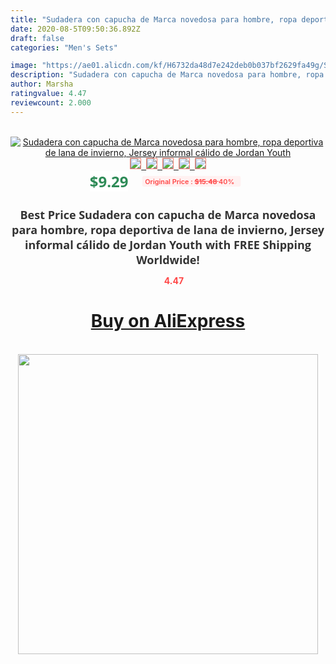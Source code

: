 ```yaml
---
title: "Sudadera con capucha de Marca novedosa para hombre, ropa deportiva de lana de invierno, Jersey informal cálido de Jordan Youth"
date: 2020-08-5T09:50:36.892Z
draft: false
categories: "Men's Sets"

image: "https://ae01.alicdn.com/kf/H6732da48d7e242deb0b037bf2629fa49g/Sudadera-con-capucha-de-Marca-novedosa-para-hombre-ropa-deportiva-de-lana-de-invierno-Jersey-informal.jpg"
description: "Sudadera con capucha de Marca novedosa para hombre, ropa deportiva de lana de invierno, Jersey informal cálido de Jordan Youth"
author: Marsha
ratingvalue: 4.47
reviewcount: 2.000
---
```

<br>
<div style="text-align: center;">
<a href="https://s.click.aliexpress.com/e/_ACf2ln" target="_blank" rel="nofollow noopener noreferrer"><img alt="Sudadera con capucha de Marca novedosa para hombre, ropa deportiva de lana de invierno, Jersey informal cálido de Jordan Youth" class="magnifier-image" src="https://ae01.alicdn.com/kf/H6732da48d7e242deb0b037bf2629fa49g/Sudadera-con-capucha-de-Marca-novedosa-para-hombre-ropa-deportiva-de-lana-de-invierno-Jersey-informal.jpg_640x640.jpg">
<br>
<img style="border:1px solid salmon" src="https://ae01.alicdn.com/kf/H6732da48d7e242deb0b037bf2629fa49g/Sudadera-con-capucha-de-Marca-novedosa-para-hombre-ropa-deportiva-de-lana-de-invierno-Jersey-informal.jpg_120x120.jpg">&nbsp;&nbsp;<img style="border:1px solid salmon" src="https://ae01.alicdn.com/kf/H1c8258ca550f4d8e938b99aad71aa61bU/Sudadera-con-capucha-de-Marca-novedosa-para-hombre-ropa-deportiva-de-lana-de-invierno-Jersey-informal.jpg_120x120.jpg">&nbsp;&nbsp;<img style="border:1px solid salmon" src="https://ae01.alicdn.com/kf/Hd4f9b599a84c44d2b2e594fcf7ab65b64/Sudadera-con-capucha-de-Marca-novedosa-para-hombre-ropa-deportiva-de-lana-de-invierno-Jersey-informal.jpg_120x120.jpg">&nbsp;&nbsp;<img style="border:1px solid salmon" src="https://ae01.alicdn.com/kf/H8613896491d24ca3aeff1e47e5c1200d8/Sudadera-con-capucha-de-Marca-novedosa-para-hombre-ropa-deportiva-de-lana-de-invierno-Jersey-informal.jpg_120x120.jpg">&nbsp;&nbsp;<img style="border:1px solid salmon" src="https://ae01.alicdn.com/kf/H0491f36212af41f689667ec63e430130I/Sudadera-con-capucha-de-Marca-novedosa-para-hombre-ropa-deportiva-de-lana-de-invierno-Jersey-informal.jpg_120x120.jpg"></a></div><br0>
<div style="text-align: center;"><span style="background-color: white; border: 0px; box-sizing: border-box; color: seagreen; display: inline-block; font-family: &quot;open sans&quot; , &quot;arial&quot; , &quot;helvetica&quot; , sans-serif , &quot;heiti&quot;; font-size: 24px; font-stretch: inherit; font-weight: 700; line-height: inherit; margin: 0px 10px 0px 0px; padding: 0px; vertical-align: middle;">$9.29 </span>
<span style="background: rgb(255 , 241 , 241); border-radius: 3px; border: 0px; box-sizing: border-box; color: #ff4747; display: inline-block; font-family: inherit; font-size: 12px; font-stretch: inherit; font-style: inherit; font-variant: inherit; font-weight: 600; line-height: inherit; margin: 0px; padding: 2px 5px; transform: scale(0.9); vertical-align: middle;">Original Price : <b style="text-decoration: line-through;">$15.48 </b> 40%&nbsp;&nbsp;</span></div>
<h1 style="color: #333333; display: inline-block; font-family: &quot;open sans&quot; , &quot;arial&quot; , &quot;helvetica&quot; , sans-serif , &quot;heiti&quot;; font-size: 18px; font-stretch: inherit; font-weight: 700; text-align: center;">Best Price Sudadera con capucha de Marca novedosa para hombre, ropa deportiva de lana de invierno, Jersey informal cálido de Jordan Youth with FREE Shipping Worldwide!</h1>
<div style="color: #ff4747; text-align: center;">
<img src="https://4.bp.blogspot.com/-M0ZcTcb-5uY/XleCXlxnR4I/AAAAAAAAAEc/OrjgMkXV1oMQFaCRZj5HQwOCBcu3w1FegCPcBGAYYCw/s1600/star.png" style="height: 15px;">&nbsp;<b>4.47</b></div>
<div class="button_cont" align="center"><a class="buynow_a" href="https://s.click.aliexpress.com/e/_ACf2ln" target="_blank" rel="nofollow noopener noreferrer"><H1>Buy on AliExpress</H1></a></div><br>
<div class="separator" style="clear: both; text-align: center;">
<img src="https://lh3.googleusercontent.com/-pTy5HemUv9M/XlePHvY0dAI/AAAAAAAAAE4/0nX5iRUoIWY8eMW9Dpxeirr157OZliDIgCLcBGAsYHQ/s1600/badge.gif" width="480">
</div>
